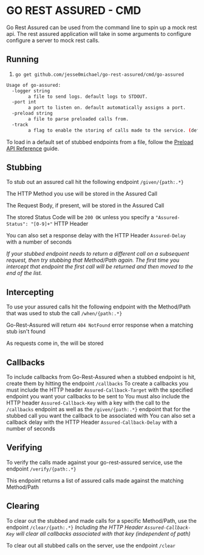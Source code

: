 # GO REST ASSURED - CMD

Go Rest Assured can be used from the command line to spin up a mock rest api. The rest assured application will take in some arguments to configure configure a server to mock rest calls.

## Running

1. `go get github.com/jesse0michael/go-rest-assured/cmd/go-assured`

```bash
Usage of go-assured:
  -logger string
    	a file to send logs. default logs to STDOUT.
  -port int
    	a port to listen on. default automatically assigns a port.
  -preload string
    	a file to parse preloaded calls from.
  -track
    	a flag to enable the storing of calls made to the service. (default true)
```

To load in a default set of stubbed endpoints from a file, follow the [Preload API Reference](preload_reference.md) guide.

## Stubbing

To stub out an assured call hit the following endpoint
`/given/{path:.*}`

The HTTP Method you use will be stored in the Assured Call

The Request Body, if present, will be stored in the Assured Call

The stored Status Code will be `200 OK` unless you specify a `"Assured-Status": "[0-9]+"` HTTP Header

You can also set a response delay with the HTTP Header `Assured-Delay` with a number of seconds


_If your stubbed endpoint needs to return a different call on a subsequent request, then try stubbing that Method/Path again. The first time you intercept that endpoint the first call will be returned and then moved to the end of the list._

## Intercepting

To use your assured calls hit the following endpoint with the Method/Path that was used to stub the call `/when/{path:.*}`

Go-Rest-Assured will return `404 NotFound` error response when a matching stub isn't found

As requests come in, the will be stored

## Callbacks

To include callbacks from Go-Rest-Assured when a stubbed endpoint is hit, create them by hitting the endpoint `/callbacks`
To create a callbacks you must include the HTTP header `Assured-Callback-Target` with the specified endpoint you want your callbacks to be sent to
You must also include the HTTP header `Assured-Callback-Key` with a key with the call to the `/callbacks` endpoint as well as the `/given/{path:.*}` endpoint that for the stubbed call you want the callback to be associated with
You can also set a callback delay with the HTTP Header `Assured-Callback-Delay` with a number of seconds

## Verifying

To verify the calls made against your go-rest-assured service, use the endpoint `/verify/{path:.*}`

This endpoint returns a list of assured calls made against the matching Method/Path

## Clearing

To clear out the stubbed and made calls for a specific Method/Path, use the endpoint `/clear/{path:.*}`
_Including the HTTP Header `Assured-Callback-Key` will clear all callbacks associated with that key (independent of path)_

To clear out all stubbed calls on the server, use the endpoint `/clear`
